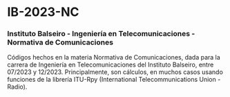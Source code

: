 # IB-2023-NC
### Instituto Balseiro - Ingeniería en Telecomunicaciones - Normativa de Comunicaciones

Códigos hechos en la materia Normativa de Comunicaciones, dada para la carrera de Ingeniería en Telecomunicaciones del Instituto Balseiro, entre 07/2023 y 12/2023.
Principalmente, son cálculos, en muchos casos usando funciones de la librería ITU-Rpy (International Telecommunications Union - Radio).
